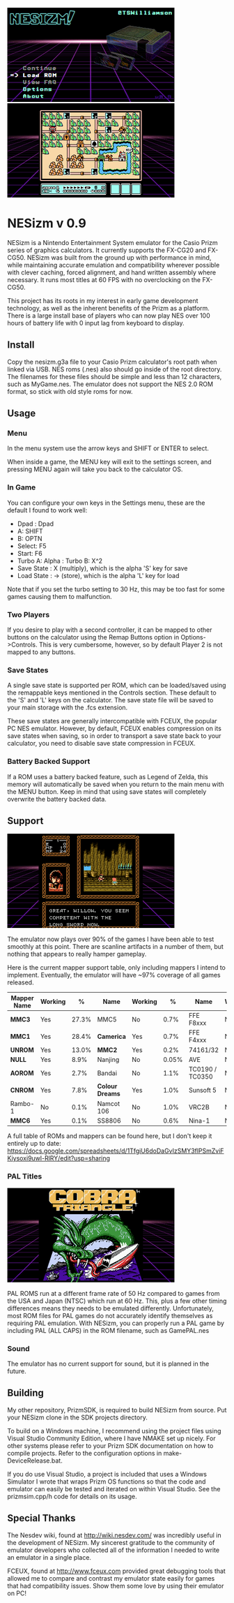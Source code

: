 ![Menu Screen](gfx/Menu.png) ![Screenshot1](gfx/Shot1.png) 

# NESizm v 0.9
NESizm is a Nintendo Entertainment System emulator for the Casio Prizm series of graphics calculators. It currently supports the FX-CG20 and FX-CG50. NESizm was built from the ground up with performance in mind, while maintaining accurate emulation and compatibility wherever possible with clever caching, forced alignment, and hand written assembly where necessary. It runs most titles at 60 FPS with no overclocking on the FX-CG50.

This project has its roots in my interest in early game development technology, as well as the inherent benefits of the Prizm as a platform. There is a large install base of players who can now play NES over 100 hours of battery life with 0 input lag from keyboard to display.

## Install

Copy the nesizm.g3a file to your Casio Prizm calculator's root path when linked via USB. NES roms (.nes) also should go inside of the root directory. The filenames for these files should be simple and less than 12 characters, such as MyGame.nes. The emulator does not support the NES 2.0 ROM format, so stick with old style roms for now.

## Usage

### Menu

In the menu system use the arrow keys and SHIFT or ENTER to select.

When inside a game, the MENU key will exit to the settings screen, and pressing MENU again will take you back to the calculator OS.

### In Game

You can configure your own keys in the Settings menu, these are the default I found to work well:

- Dpad : Dpad
- A: SHIFT
- B: OPTN
- Select: F5
- Start: F6
- Turbo A: Alpha
: Turbo B: X^2
- Save State : X (multiply), which is the alpha 'S' key for save
- Load State : -> (store), which is the alpha 'L' key for load

Note that if you set the turbo setting to 30 Hz, this may be too fast for some games causing them to malfunction.

### Two Players

If you desire to play with a second controller, it can be mapped to other buttons on the calculator using the Remap Buttons option in Options->Controls. This is very cumbersome, however, so by default Player 2 is not mapped to any buttons.

### Save States
 
A single save state is supported per ROM, which can be loaded/saved using the remappable keys mentioned in the Controls section. These default to the 'S' and 'L' keys on the calculator. The save state file will be saved to your main storage with the .fcs extension.

These save states are generally intercompatible with FCEUX, the popular PC NES emulator. However, by default, FCEUX enables compression on its save states when saving, so in order to transport a save state back to your calculator, you need to disable save state compression in FCEUX.

### Battery Backed Support

If a ROM uses a battery backed feature, such as Legend of Zelda, this memory will automatically be saved when you return to the main menu with the MENU button. Keep in mind that using save states will completely overwrite the battery backed data.

## Support

![Screenshot3](gfx/Shot3.png)

The emulator now plays over 90% of the games I have been able to test smoothly at this point. There are scanline artifacts in  a number of them, but nothing that appears to really hamper gameplay.

Here is the current mapper support table, only including mappers I intend to implement. Eventually, the emulator will have ~97% coverage of all games released.

Mapper Name | Working | % | Name | Working | % | Name | Working | %
-|-|-|-|-|-|-|-|-
**MMC3** | Yes| 27.3%     | MMC5 | No | 0.7%             | FFE F8xxx | No | 0.6%
**MMC1** | Yes | 28.4%    | **Camerica** | Yes | 0.7%        | FFE F4xxx | No | 0.5%
**UNROM** | Yes | 13.0%   | **MMC2** | Yes | 0.2%            | 74161/32 | No | 0.5%
**NULL** | Yes | 8.9%     | Nanjing | No | 0.05%         | AVE | No | 0.5%
**AOROM** | Yes | 2.7%    | Bandai | No | 1.1%           | TC0190 / TC0350 | No | 0.4%
**CNROM** | Yes | 7.8%    | **Colour Dreams** | Yes | 1.0%   | Sunsoft 5 | No | 0.4%
Rambo-1 |No | 0.1%    | Namcot 106 | No | 1.0%       | VRC2B | No | 0.3%
**MMC6** | Yes | 0.1%     | SS8806 | No | 0.6%           | Nina-1 | No | 0.3%

A full table of ROMs and mappers can be found here, but I don't keep it entirely up to date:
https://docs.google.com/spreadsheets/d/1TfgiU6doDaGvIzSMY3flPSmZviFKiysoxi9uwl-RlRY/edit?usp=sharing

### PAL Titles

![Screenshot2](gfx/Shot2.png) 

PAL ROMS run at a different frame rate of 50 Hz compared to games from the USA and Japan (NTSC) which run at 60 Hz. This, plus a few other timing differences means they needs to be emulated differently. Unfortunately, most ROM files for PAL games do not accurately identify themselves as requiring PAL emulation. With NESizm, you can properly run a PAL game by including PAL (ALL CAPS) in the ROM filename, such as GamePAL.nes

### Sound

The emulator has no current support for sound, but it is planned in the future.

## Building

My other repository, PrizmSDK, is required to build NESizm from source. Put your NESizm clone in the SDK projects directory.

To build on a Windows machine, I recommend using the project files using Visual Studio Community Edition, where I have NMAKE set up nicely. For other systems please refer to your Prizm SDK documentation on how to compile projects. Refer to the configuration options in make-DeviceRelease.bat.

If you do use Visual Studio, a project is included that uses a Windows Simulator I wrote that wraps Prizm OS functions so that the code and emulator can easily be tested and iterated on within Visual Studio. See the prizmsim.cpp/h code for details on its usage.

## Special Thanks

The Nesdev wiki, found at http://wiki.nesdev.com/ was incredibly useful in the development of NESizm. My sincerest gratitude to the community of emulator developers who collected all of the information I needed to write an emulator in a single place.

FCEUX, found at http://www.fceux.com provided great debugging tools that allowed me to compare and contrast my emulator state easily for games that had compatibility issues. Show them some love by using their emulator on PC!

<!--stackedit_data:
eyJoaXN0b3J5IjpbMzA0NDY5NzE5LC0xMjQwMDMyMDQ1LDU0ND
k3MTU1MCwyOTM5NzU5MTZdfQ==
-->